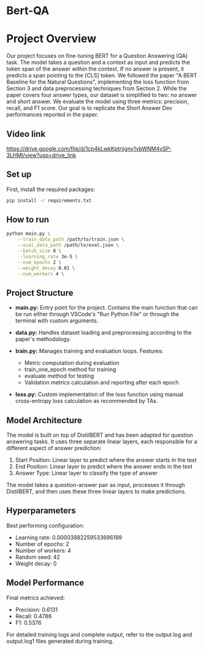 # Bert-QA
# Project Overview
 Our project focuses on fine-tuning BERT for a Question Answering (QA) task. The model takes a question and a context as input and predicts the token span of the answer within the context. If no answer is present, it predicts a span pointing to the [CLS] token. We followed the paper "A BERT Baseline for the Natural Questions", implementing the loss function from Section 3 and data preprocessing techniques from Section 2. While the paper covers four answer types, our dataset is simplified to two: no answer and short answer.
We evaluate the model using three metrics: precision, recall, and F1 score. Our goal is to replicate the Short Answer Dev performances reported in the paper.

## Video link
https://drive.google.com/file/d/1cp4kLwkKptrjignv1vbWNM4vSP-3LHMl/view?usp=drive_link


## Set up
First, install the required packages:

```bash
pip install -r requirements.txt
```

## How to run
```bash
python main.py \
    --train_data_path /path/to/train.json \
    --eval_data_path /path/to/eval.json \
    --batch_size 8 \
    --learning_rate 3e-5 \
    --num_epochs 2 \
    --weight_decay 0.01 \
    --num_workers 4 \
```
## Project Structure

* **main.py:** Entry point for the project. Contains the main function that can be run either through VSCode's "Run Python File" or through the terminal with custom arguments.

* **data.py:** Handles dataset loading and preprocessing according to the paper's methodology.

* **train.py:** Manages training and evaluation loops. Features:
  - Metric computation during evaluation
  - train_one_epoch method for training
  - evaluate method for testing
  - Validation metrics calculation and reporting after each epoch

* **loss.py:** Custom implementation of the loss function using manual cross-entropy loss calculation as recommended by TAs.


## Model Architecture

The model is built on top of DistilBERT and has been adapted for question answering tasks. It uses three separate linear layers, each responsible for a different aspect of answer prediction:

1. Start Position: Linear layer to predict where the answer starts in the text
2. End Position: Linear layer to predict where the answer ends in the text
3. Answer Type: Linear layer to classify the type of answer

The model takes a question-answer pair as input, processes it through DistilBERT, and then uses these three linear layers to make predictions. 

## Hyperparameters

Best performing configuration:
- Learning rate: 0.00003882259533696199
- Number of epochs: 2
- Number of workers: 4
- Random seed: 42
- Weight decay: 0

## Model Performance

Final metrics achieved:
- Precision: 0.6131
- Recall: 0.4786
- F1: 0.5376

For detailed training logs and complete output, refer to the output.log and output.log1 files generated during training.
